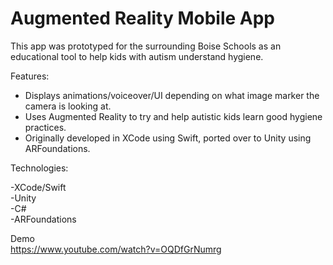 # Augmented Reality Mobile App
This app was prototyped for the surrounding Boise Schools as an educational tool to help kids with autism understand hygiene.

Features:
- Displays animations/voiceover/UI depending on what image marker the camera is looking at.
- Uses Augmented Reality to try and help autistic kids learn good hygiene practices.
- Originally developed in XCode using Swift, ported over to Unity using ARFoundations.

Technologies: </br>

-XCode/Swift</br>
-Unity</br>
-C# </br>
-ARFoundations

Demo </br>
https://www.youtube.com/watch?v=OQDfGrNumrg
